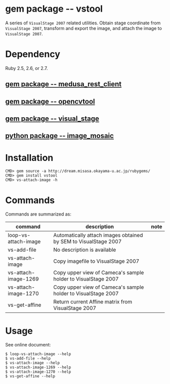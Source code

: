 # gem package -- vstool

A series of `VisualStage 2007` related utilities.  Obtain stage
coordinate from `VisualStage 2007`, transform and export the
image, and attach the image to `VisualStage 2007`.

# Dependency

Ruby 2.5, 2.6, or 2.7.

## [gem package -- medusa_rest_client](https://github.com/misasa/medusa_rest_client)

## [gem package -- opencvtool](https://gitlab.misasa.okayama-u.ac.jp/gems/opencvtool)

## [gem package -- visual_stage](https://gitlab.misasa.okayama-u.ac.jp/gems/visual_stage)

## [python package -- image_mosaic](https://github.com/misasa/image_mosaic)

# Installation

    CMD> gem source -a http://dream.misasa.okayama-u.ac.jp/rubygems/
    CMD> gem install vstool
    CMD> vs-attach-image -h

# Commands

Commands are summarized as:

| command              | description                                                        | note |
| -------------------- | ------------------------------------------------------------------ | ---- |
| loop-vs-attach-image | Automatically attach images obtained by SEM to VisualStage 2007    |      |
| vs-add-file          | No description is available                                        |      |
| vs-attach-image      | Copy imagefile to VisualStage 2007                                 |      |
| vs-attach-image-1269 | Copy upper view of Cameca's sample holder to VisualStage 2007      |      |
| vs-attach-image-1270 | Copy upper view of Cameca's sample holder to VisualStage 2007      |      |
| vs-get-affine        | Return current Affine matrix from VisualStage 2007                 |      |

# Usage

See online document:

    $ loop-vs-attach-image --help
    $ vs-add-file --help
    $ vs-attach-image --help
    $ vs-attach-image-1269 --help
    $ vs-attach-image-1270 --help
    $ vs-get-affine --help
